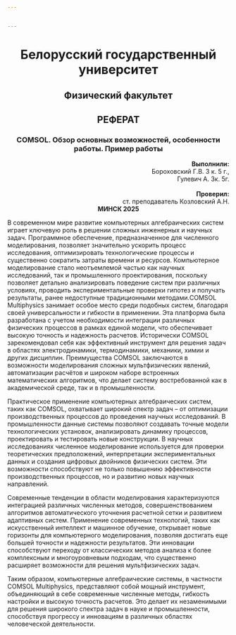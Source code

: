 ```yaml
---


---
```


<div align="center">
  <h1>Белорусский государственный университет</h1>
  <h2>Физический факультет</h2>
  <h2>РЕФЕРАТ</h2>
  <h3>COMSOL. Обзор основных возможностей, особенности работы. Пример работы</h3>
</div>
<div align="right">
  <b>Выполнили:</b><br>
  Бороховский Г.В. 3 к. 5 г.,<br>
  Гулевич А. 3к. 5г.<br><br>
  <b>Проверил:</b><br>
  ст. преподаватель Козловский А.Н.
</div>
<center>
  <b>МИНСК 2025</b>
</center>
<p>В современном мире развитие компьютерных алгебраических систем играет ключевую роль в решении сложных инженерных и научных задач. Программное обеспечение, предназначенное для численного моделирования, позволяет значительно ускорить процесс исследования, оптимизировать технологические процессы и существенно сократить затраты времени и ресурсов. Компьютерное моделирование стало неотъемлемой частью как научных исследований, так и промышленного проектирования, поскольку позволяет детально анализировать поведение систем при различных условиях, проводить экспериментальные проверки гипотез и получать результаты, ранее недоступные традиционными методами.COMSOL Multiphysics занимает особое место среди подобных систем, благодаря своей универсальности и гибкости в применении. Эта платформа была разработана с учетом необходимости интеграции различных физических процессов в рамках единой модели, что обеспечивает высокую точность и надежность расчетов. Исторически COMSOL зарекомендовал себя как эффективный инструмент для решения задач в областях электродинамики, термодинамики, механики, химии и других дисциплин. Преимущества COMSOL заключаются в возможности моделирования сложных мультфизических явлений, автоматизации расчётов и широком наборе встроенных математических алгоритмов, что делает систему востребованной как в академической среде, так и в промышленности.</p>
<p>Практическое применение компьютерных алгебраических систем, таких как COMSOL, охватывает широкий спектр задач – от оптимизации производственных процессов до проведения научных исследований. В промышленности данные системы позволяют создавать точные модели технологических установок, анализировать динамику процессов, проектировать и тестировать новые конструкции. В научных исследованиях численное моделирование используется для проверки теоретических предположений, интерпретации экспериментальных данных и создания цифровых двойников физических систем. Эти возможности способствуют не только повышению эффективности производственных процессов, но и развитию новых научных направлений.</p>
<p>Современные тенденции в области моделирования характеризуются интеграцией различных численных методов, совершенствованием алгоритмов автоматического уточнения расчетной сетки и развитием адаптивных систем. Применение современных технологий, таких как искусственный интеллект и машинное обучение, открывает новые горизонты для компьютерного моделирования, позволяя достигать еще большей точности и надежности результатов. Эти инновации способствуют переходу от классических методов анализа к более комплексным и многоуровневым подходам, что существенно расширяет возможности для решения мультфизических задач.</p>
<p>Таким образом, компьютерные алгебраические системы, в частности COMSOL Multiphysics, представляют собой мощный инструмент, объединяющий в себе современные численные методы, гибкость настройки и высокую точность расчетов. Это делает их незаменимыми для решения широкого спектра задач в науке и промышленности, способствуя прогрессу и инновациям в различных областях человеческой деятельности.</p>

